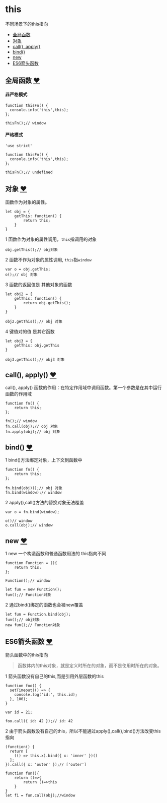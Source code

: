 <i id="top"></i>

# this #

不同场景下的this指向
* <a href="#global">全局函数</a>
* <a href="#object">对象</a>
* <a href="#call">call(), apply()</a>
* <a href="#bind">bind()</a>
* <a href="#new">new</a>
* <a href="#es6">ES6箭头函数</a> 

## <span id="global">全局函数</span> <a href="#top">♥</a>

#### 非严格模式
```
function thisFn() {
  console.info('this',this);
};

thisFn();// window
```

#### 严格模式

```
'use strict'

function thisFn() {
  console.info('this',this);
};

thisFn();// undefined
```

## <span id="object">对象</span> <a href="#top">♥</a>

函数作为对象的属性。
```
let obj = {
    getThis: function() {
        return this;
    }
}
```
1 函数作为对象的属性调用，`this`指调用的对象
```
obj.getThis();// obj对象
```
2 函数不作为对象的属性调用, `this`指`window`
```
var o = obj.getThis;
o();// obj 对象
```
3 函数的返回值是 其他对象的函数
```
let obj2 = {
    getThis: function() {
        return obj.getThis();
    }
}

obj2.getThis();// obj 对象
```
4 键值对的值 是其它函数
```
let obj3 = {
    getThis: obj.getThis
}

obj3.getThis();// obj3 对象
```
## <span id="call">call(), apply()</span> <a href="#top">♥</a> 
call(), apply() 函数的作用：在特定作用域中调用函数。第一个参数是在其中运行函数的作用域
```
function fn() {
    return this;
};

fn();// window
fn.call(obj);// obj 对象
fn.apply(obj);// obj 对象
```
## <span id="bind">bind()</span> <a href="#top">♥</a> 
1 bind()方法绑定对象，上下文到函数中
```
function fn() {
    return this;
};

fn.bind(obj)();// obj 对象
fn.bind(window);// window
```

2 apply(),call()方法的替换对象无法覆盖
```
var o = fn.bind(window);

o()// window
o.call(obj);// window
```
## <span id="new">new</span> <a href="#top">♥</a> 
1 new 一个构造函数和普通函数用法的 this指向不同
```
function Function = (){
    return this;
};

Function();// window

let fun = new Function();
fun();// Function对象
```
2 通过bind()绑定的函数也会被new覆盖
```
let fun = Function.bind(obj);
fun();// obj对象
new fun();// Function对象
```
## <span id="top">ES6箭头函数</span> <a href="#top">♥</a>
箭头函数中的this指向

>函数体内的this对象，就是定义时所在的对象，而不是使用时所在的对象。

1 箭头函数没有自己的this,而是引用外层函数的this
````
function foo() {
  setTimeout(() => {
    console.log('id:', this.id);
  }, 100);
}

var id = 21;

foo.call({ id: 42 });// id: 42
````

2 由于箭头函数没有自己的this，所以不能通过apply(),call(),bind()方法改变this指向
````
(function() {
  return [
    (() => this.x).bind({ x: 'inner' })()
  ];
}).call({ x: 'outer' });// ['outer']
````

````
function fun(){
    return ()=>{
        return ()=>this
    }
}
let f1 = fun.call(obj);//window
````
